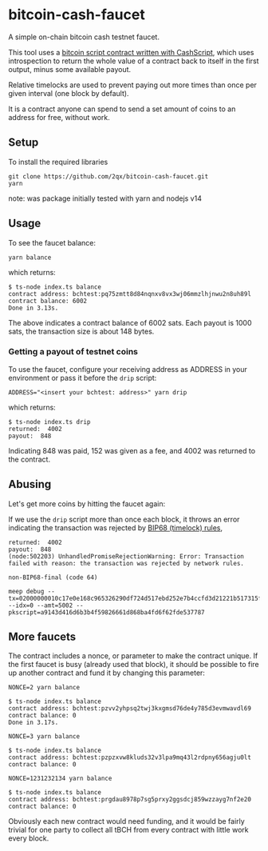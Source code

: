 # bitcoin-cash-faucet

A simple on-chain bitcoin cash testnet faucet.

This tool uses a [bitcoin script contract written with CashScript](./faucet.cash), which uses introspection to return the whole value of a contract back to itself in the first output, minus some available payout. 

Relative timelocks are used to prevent paying out more times than once per given interval (one block by default).

It is a contract anyone can spend to send a set amount of coins to an address for free, without work.

## Setup

To install the required libraries


    git clone https://github.com/2qx/bitcoin-cash-faucet.git
    yarn 


 note: was package initially tested with yarn and nodejs v14

## Usage

To see the faucet balance:

    yarn balance

which returns:

    $ ts-node index.ts balance
    contract address: bchtest:pq75zmtt8d84nqnxv8vx3wj06mmzlhjnwu2n8uh89l
    contract balance: 6002
    Done in 3.13s.

The above indicates a contract balance of 6002 sats. Each payout is 1000 sats, the transaction size is about 148 bytes.

### Getting a payout of testnet coins

To use the faucet, configure your receiving address as ADDRESS in your environment or pass it before the `drip` script: 

    ADDRESS="<insert your bchtest: address>" yarn drip 

which returns: 

    $ ts-node index.ts drip
    returned:  4002
    payout:  848

Indicating 848 was paid, 152 was given as a fee, and 4002 was returned to the contract.

## Abusing

Let's get more coins by hitting the faucet again:

If we use the `drip` script more than once each block, it throws an error indicating the transaction was rejected by [BIP68 (timelock) rules](https://en.bitcoin.it/wiki/BIP_0068), 

    returned:  4002
    payout:  848
    (node:502203) UnhandledPromiseRejectionWarning: Error: Transaction failed with reason: the transaction was rejected by network rules.

    non-BIP68-final (code 64)

    meep debug --tx=02000000010c17e0e168c965326290df724d517ebd252e7b4ccfd3d21221b517315f177d29000000001f1e5102e80351b2757c00a26900cd02a914c1a97e01877e88c0c67c9400cca10100000002a20f00000000000017a9143d416d6b3b4f59826661d868ba4fd6f62fde53778750030000000000001976a91484f58143428d2441d8bc18d1805c6c3f93b2592a88acdb830100 --idx=0 --amt=5002 --pkscript=a9143d416d6b3b4f59826661d868ba4fd6f62fde537787

## More faucets

The contract includes a nonce, or parameter to make the contract unique.  If the first faucet is busy (already used that block), it should be possible to fire up another contract and fund it by changing this parameter:

    NONCE=2 yarn balance
    
    $ ts-node index.ts balance
    contract address: bchtest:pzvv2yhpsq2twj3kxgmsd76de4y785d3evmwavdl69
    contract balance: 0
    Done in 3.17s.

    NONCE=3 yarn balance

    $ ts-node index.ts balance
    contract address: bchtest:pzpzxvw8kluds32v3lpa9mq43l2rdpny656agju0lt
    contract balance: 0

    NONCE=1231232134 yarn balance

    $ ts-node index.ts balance
    contract address: bchtest:prgdau8978p7sg5prxy2ggsdcj859wzzayg7nf2e20
    contract balance: 0

Obviously each new contract would need funding, and it would be fairly trivial for one party to collect all tBCH from every contract with little work every block.